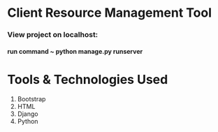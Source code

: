 <h1>Client Resource Management Tool</h1>
<h3>View project on localhost:</h3>
  <h4>run command ~ python manage.py runserver </h4>

<h1>Tools & Technologies Used</h1>
<ol>
  <li>Bootstrap</li>
  <li>HTML</li>
  <li>Django</li>
  <li>Python</li>
</ol>
